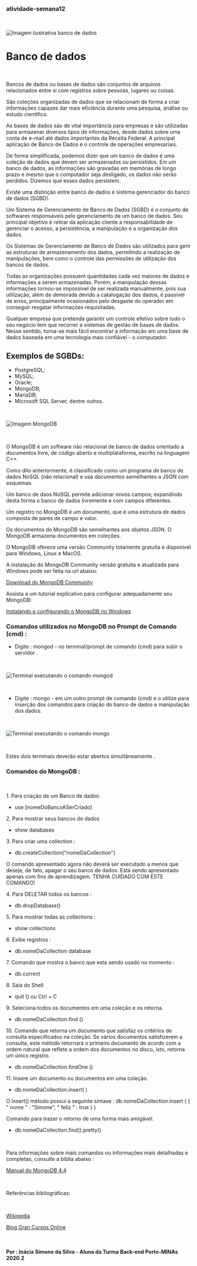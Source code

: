 ### atividade-semana12
<br> 

![Imagem ilustrativa banco de dados](./imagens_banco_dados/b-dados.png)


# Banco de dados
<br>

<p>Bancos de dados ou bases de dados são conjuntos de arquivos relacionados entre si com registros sobre pessoas, lugares ou coisas.</p>
<p>São coleções organizadas de dados que se relacionam de forma a criar informações capazes dar mais eficiência durante uma pesquisa, análise ou estudo cientifico.</p>
<p>As bases de dados são de vital importância para empresas e são utilizadas para armazenar diversos tipos de informações, desde dados sobre uma conta de e-mail até dados importantes da Receita Federal. A principal aplicação de Banco de Dados é o controle de operações empresariais.</p>
<p>De forma simplificada, podemos dizer que um banco de dados é uma coleção de dados que devem ser armazenados ou persistidos. Em um banco de dados, as informações são gravadas em memórias de longo prazo e mesmo que o computador seja desligado, os dados não serão perdidos. Dizemos que esses dados persistem.</p>
<p>Existe uma distinção entre banco de dados e sistema gerenciador do banco de dados (SGBD). 
<p>Um Sistema de Gerenciamento de Banco de Dados (SGBD) é o conjunto de softwares responsáveis pelo gerenciamento de um banco de dados. Seu principal objetivo é retirar da aplicação cliente a responsabilidade de gerenciar o acesso, a persistência, a manipulação e a organização dos dados.</p>
<p>Os Sistemas de Gerenciamento de Banco de Dados são utilizados para gerir as estruturas de armazenamento dos dados, permitindo a realização de manipulações, bem como o controle das permissões de utilização dos bancos de dados.</p>
<p>Todas as organizações possuem quantidades cada vez maiores de dados e informações a serem armazenadas. Porém, a manipulação dessas informações tornou-se impossível de ser realizada manualmente, pois sua utilização, além de demorada devido a catalogação dos dados, é passível de erros, principalmente ocasionados pelo desgaste do operador em conseguir resgatar informações requisitadas.</p>
<p>Qualquer empresa que pretenda garantir um controle efetivo sobre todo o seu negócio tem que recorrer a sistemas de gestão de bases de dados. Nesse sentido, torna-se mais fácil encontrar a informação em uma base de dados baseada em uma tecnologia mais confiável - o computador. </p>

## Exemplos de SGBDs:

- PostgreSQL; <br>
- MySQL;<br>
- Oracle;<br>
- MongoDB;<br>
- MariaDB;<br>
- Microsoft SQL Server, dentre outros. <br>
<br>

![Imagem MongoDB](./imagens_banco_dados/mongodb.png)

<br>
<p>O MongoDB é um software não relacional de banco de dados orientado a documentos livre, de código aberto e multiplataforma, escrito na linguagem C++.</p>
<p>Como dito anteriormente, é classificado como um programa de banco de dados NoSQL (não relacional) e usa documentos semelhantes a JSON com esquemas. </p>
<p>Um banco de daos NoSQL permite adicionar novos campos; expandindo desta forma o banco de dados livremente e com campos diferentes.</p>
<p>Um registro no MongoDB é um documento, que é uma estrutura de dados composta de pares de campo e valor.</p>
<p>Os documentos do MongoDB são semelhantes aos objetos JSON. O MongoDB armazena documentos em coleções.</p>
<p>O MongoDB oferece uma versão Community totamente gratuita e disponível para Windows, Linux e MacOS.</p>
<p>A instalação do MongoDB Community versão gratuita e atualizada para Windows pode ser feita na url abaixo:

[Download do MongoDB Community]( https://www.mongodb.com/try/download/community )
</p>
<p>Assista a um tutorial explicativo para configurar adequadamente seu MongoDB: </p>

[Instalando e configurando o MongoDB no Windows](https://www.youtube.com/watch?v=skK5xj-CK-Q)

### Comandos utilizados no MongoDB no Prompt de Comando (cmd) :

- Digite : mongod - no terminal/prompt de comando (cmd) para subir o servidor .

<br>

![Terminal executando o comando mongod](./imagens_banco_dados/cmd_mongod.png)

<br>

- Digite : mongo  - em um outro prompt de comando (cmd) e o utilize para inserção dos comandos para criação do banco de dados e manipulação dos dados.

<br>

![Terminal executando o comando mongo](./imagens_banco_dados/cmd_mongo.png)

<br>

<p>Estes dois terminais deverão estar abertos simultâneamente .</p>

### Comandos do MongoDB :
<br>
<p>1. Para criação de um Banco de dados:</p> 

- <p>use [nomeDoBancoASerCriado]</p>

<p>2. Para mostrar seus bancos de dados</p>

- <p>show databases</p>

<p>3. Para criar uma collection :</p>

- <p>db.createCollection("nomeDaCollection")</p>

<p>O comando apresentado agora não deverá ser executado a menos que deseje, de fato, apagar o seu banco de dados. Está sendo apresentado apenas com fins de aprendizagem. TENHA CUIDADO COM ESTE COMANDO!</p> 

<p>4. Para DELETAR todos os bancos :</p>

- <p>db.dropDatabase() </p>

<p>5. Para mostrar todas as collections :</p>

- <p>show collections</p>

<p>6. Exibe registros :</p>

- <p>db.nomeDaCollection database</p>

<p>7. Comando que mostra o banco que esta sendo usado no momento :</p>

- <p>db.current </p>

<p>8. Saia do Shell</p>

- <p>quit ()  ou  Ctrl + C</p>

<p>9. Seleciona todos os documentos em uma coleção e os retorna.</p>

- <p>db.nomeDaCollection.find ()</p>

<p>10. Comando que retorna um documento que satisfaz os critérios de consulta especificados na coleção. Se vários documentos satisfizerem a consulta, este método retornará o primeiro documento de acordo com a ordem natural que reflete a ordem dos documentos no disco, isto, retorna um único registro. </p>

- <p>db.nomeDaCollection.findOne ()</p>

<p>11. Insere um documento ou documentos em uma coleção.</p>
    
- <p>db.nomeDaCollection.insert( )</p>

<p>O insert() método possui a seguinte sintaxe : db.nomeDaCollection.insert (
    {
     " nome " : "Simone",
     " feliz " :  true
    }
)</p>

<p>Comando para trazer o retorno de uma forma
mais amigável:</p>

- <p>db.nomeDaCollection.find().pretty()</p>

<br>

<p>Para informações sobre mais comandos ou informações mais detalhadas e completas, consulte a bíblia abaixo :</p>

[Manual do MongoDB 4.4]( https://docs.mongodb.com/manual/ )

<br>

Referências bibliográficas:

<br>

[Wikipedia](https://pt.wikipedia.org/wiki/Banco_de_dados#Bases_de_Dados_Relacionais)

[Blog Gran Cursos Online](https://blog.grancursosonline.com.br/conceito-de-banco-de-dados/)

<br>

#### Por : Inácia Simone da Silva - Aluna da Turma Back-end Porto-MINAs 2020.2

